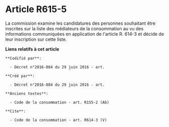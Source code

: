 # Article R615-5

La commission examine les candidatures des personnes souhaitant être inscrites sur la liste des médiateurs de la consommation
au vu des informations communiquées en application de l'article R. 614-3 et décide de leur inscription sur cette liste.

**Liens relatifs à cet article**

	**Codifié par**:

	  - Décret n°2016-884 du 29 juin 2016 - art.

	**Créé par**:

	  - Décret n°2016-884 du 29 juin 2016 - art.

	**Anciens textes**:

	  - Code de la consommation - art. R155-2 (Ab)

	**Cite**:

	  - Code de la consommation - art. R614-3 (V)
